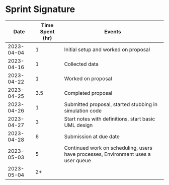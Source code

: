 # Sprint Signature

| Date       | Time Spent (hr) | Events                                                                             |
|------------|-----------------|------------------------------------------------------------------------------------|
| 2023-04-04 | 1               | Initial setup and worked on proposal                                               |
| 2023-04-16 | 1               | Collected data                                                                     |
| 2023-04-22 | 1               | Worked on proposal                                                                 |
| 2023-04-25 | 3.5             | Completed proposal                                                                 |
| 2023-04-26 | 1               | Submitted proposal, started stubbing in simulation code                            |
| 2023-04-27 | 3               | Start notes with definitions, start basic UML design                               |
| 2023-04-28 | 6               | Submission at due date                                                             |
| 2023-05-03 | 5               | Continued work on scheduling, users have processes, Environment uses  a user queue |
| 2023-05-04 | 2+              |                                                                                    |
